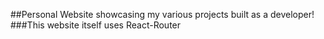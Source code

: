 ##Personal Website showcasing my various projects built as a developer!
###This website itself uses React-Router



